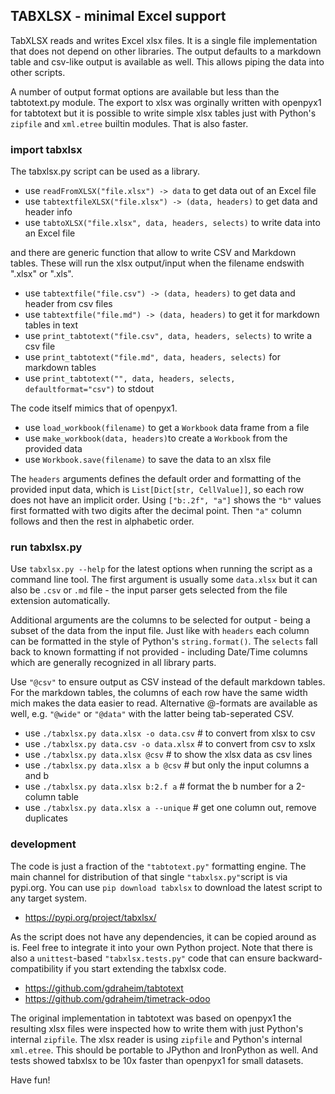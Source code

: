 
## TABXLSX - minimal Excel support

TabXLSX reads and writes Excel xlsx files. It is a single file implementation
that does not depend on other libraries. The output defaults to a markdown table 
and csv-like output is available as well. This allows piping the data into other scripts.

A number of output format options are available but less than the tabtotext.py module. 
The export to xlsx was orginally written with openpyx1 for tabtotext but it is possible 
to write simple xlsx tables just with Python's `zipfile` and  `xml.etree` builtin modules. 
That is also faster.

### import tabxlsx

The tabxlsx.py script can be used as a library.

* use `readFromXLSX("file.xlsx") -> data` to get data out of an Excel file
* use `tabtextfileXLSX("file.xlsx") -> (data, headers)` to get data and header info
* use `tabtoXLSX("file.xlsx", data, headers, selects)` to write data into an Excel file

and there are generic function that allow to write CSV and Markdown tables. These will
run the xlsx output/input when the filename endswith ".xlsx" or ".xls".

* use `tabtextfile("file.csv") -> (data, headers)` to get data and header from csv files
* use `tabtextfile("file.md") -> (data, headers)` to get it for markdown tables in text
* use `print_tabtotext("file.csv", data, headers, selects)` to write a csv file
* use `print_tabtotext("file.md", data, headers, selects)` for markdown tables
* use `print_tabtotext("", data, headers, selects, defaultformat="csv")` to stdout

The code itself mimics that of openpyx1. 
* use `load_workbook(filename)` to get a `Workbook` data frame from a file
* use `make_workbook(data, headers)`to create a `Workbook` from the provided data
* use `Workbook.save(filename)` to save the data to an xlsx file

The `headers` arguments defines the default order and formatting of the provided
input data, which is `List[Dict[str, CellValue]]`, so each row does not have an
implicit order. Using `["b:.2f", "a"]` shows the `"b"` values first formatted with
two digits after the decimal point. Then `"a"` column follows and then the rest in
alphabetic order.

### run tabxlsx.py

Use `tabxlsx.py --help` for the latest options when running the script as a command
line tool. The first argument is usually some `data.xlsx` but it can also be `.csv`
or `.md` file - the input parser gets selected from the file extension automatically.

Additional arguments are the columns to be selected for output - being a subset of
the data from the input file. Just like with `headers` each column can be formatted
in the style of Python's `string.format()`. The `selects` fall back to known
formatting if not provided - including Date/Time columns which are generally
recognized in all library parts.

Use `"@csv"` to ensure output as CSV instead of the default markdown tables. For
the markdown tables, the columns of each row have the same width mich makes the
data easier to read. Alternative @-formats are available as well, e.g. `"@wide"`
or `"@data"` with the latter being tab-seperated CSV.

* use `./tabxlsx.py data.xlsx -o data.csv` # to convert from xlsx to csv
* use `./tabxlsx.py data.csv -o data.xlsx` # to convert from csv to xslx
* use `./tabxlsx.py data.xlsx @csv` # to show the xlsx data as csv lines
* use `./tabxlsx.py data.xlsx a b @csv` # but only the input columns a and b
* use `./tabxlsx.py data.xlsx b:2.f a` # format the b number for a 2-column table
* use `./tabxlsx.py data.xlsx a --unique` # get one column out, remove duplicates


### development

The code is just a fraction of the `"tabtotext.py"` formatting engine. The main
channel for distribution of that single `"tabxlsx.py"`script is via pypi.org. You
can use `pip download tabxlsx` to download the latest script to any target system.

* https://pypi.org/project/tabxlsx/

As the script does not have any dependencies, it can be copied around as is. Feel
free to integrate it into your own Python project. Note that there is also a
`unittest`-based `"tabxlsx.tests.py"` code that can ensure backward-compatibility 
if you start extending the tabxlsx code.

* https://github.com/gdraheim/tabtotext
* https://github.com/gdraheim/timetrack-odoo

The original implementation in tabtotext was based on openpyx1 the resulting xlsx
files were inspected how to write them with just Python's internal `zipfile`. The
xlsx reader is using `zipfile` and Python's internal `xml.etree`. This should be
portable to JPython and IronPython as well. And tests showed tabxlsx to be 10x
faster than openpyx1 for small datasets.

Have fun!










